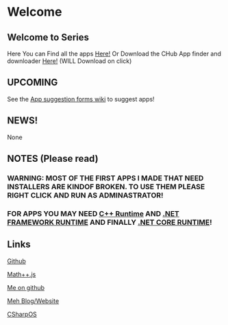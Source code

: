 # Welcome


## Welcome to Series

Here You can Find all the apps [Here!](https://github.com/Elijah629/CSeries/tree/main/APPS) Or Download the CHub App finder and downloader [Here!](https://github.com/Elijah629/CSeries/raw/main/APPS/CHub/CHub%20Setup.exe) (WILL Download on click)

## UPCOMING

See the [App suggestion forms wiki](https://github.com/Elijah629/CSeries/wiki/FORUMS!) to suggest apps!

## NEWS!

None

## NOTES (Please read)

### WARNING: MOST OF THE FIRST APPS I MADE THAT NEED INSTALLERS ARE KINDOF BROKEN. TO USE THEM PLEASE RIGHT CLICK AND RUN AS ADMINASTRATOR!

### FOR APPS YOU MAY NEED [C++ Runtime](https://support.microsoft.com/en-us/help/2977003/the-latest-supported-visual-c-downloads) AND [.NET FRAMEWORK RUNTIME](https://dotnet.microsoft.com/download/dotnet-framework) AND FINALLY [.NET CORE RUNTIME](https://dotnet.microsoft.com/download/dotnet-core)!


## Links

[Github](https://github.com/Elijah629/CSeries)

[Math++.js](https://github.com/Elijah629/Mathplusplus.js)

[Me on github](https://github.com/Elijah629)

[Meh Blog/Website](https://elijah629.wixsite.com/elijah629)

[CSharpOS](https://github.com/Elijah629/CSharpOS)
